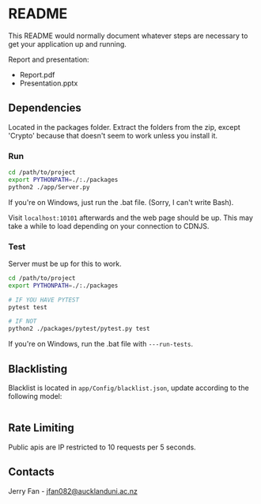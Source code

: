 # README #

This README would normally document whatever steps are necessary to get your 
application up and running.

Report and presentation:
* Report.pdf
* Presentation.pptx

## Dependencies ##

Located in the packages folder. Extract the folders from the zip, except 'Crypto' because that doesn't seem to work unless you install it.

### Run ###

```bash
cd /path/to/project
export PYTHONPATH=./:./packages
python2 ./app/Server.py
```

If you're on Windows, just run the .bat file. (Sorry, I can't write Bash).

Visit ```localhost:10101``` afterwards and the web page should be up. This may take a while to load depending on your connection to CDNJS.

### Test ###

Server must be up for this to work.

```bash
cd /path/to/project
export PYTHONPATH=./:./packages

# IF YOU HAVE PYTEST
pytest test

# IF NOT
python2 ./packages/pytest/pytest.py test
```

If you're on Windows, run the .bat file with ```---run-tests```.


## Blacklisting ##

Blacklist is located in ```app/Config/blacklist.json```, update according to the following model:

```json
```

## Rate Limiting ##

Public apis are IP restricted to 10 requests per 5 seconds.

## Contacts ##

Jerry Fan - jfan082@aucklanduni.ac.nz

